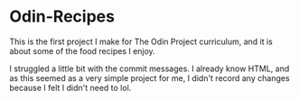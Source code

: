 Odin-Recipes
=======
This is the first project I make for The Odin Project curriculum, and it is about some of the food recipes I enjoy.

I struggled a little bit with the commit messages. I already know HTML, and as this seemed as a very simple project for me, I didn't record any changes because I felt I didn't need to lol.
